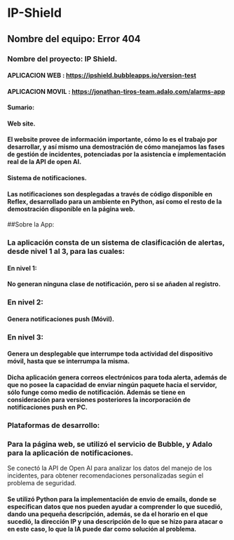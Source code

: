 # IP-Shield

## Nombre del equipo: Error 404
### Nombre del proyecto: IP Shield.

####  APLICACION WEB : https://ipshield.bubbleapps.io/version-test 
#### APLICACION MOVIL : https://jonathan-tiros-team.adalo.com/alarms-app


####  Sumario:
####  Web site.
####  El website provee de información importante, cómo lo es el trabajo por desarrollar, y así mismo una demostración de cómo manejamos las fases de gestión de incidentes, potenciadas por la asistencia e implementación real de la API de open AI.

####  Sistema de notificaciones.
####  Las notificaciones son desplegadas a través de código disponible en Reflex, desarrollado para un ambiente en Python, así como el resto de la demostración disponible en la página web.

##Sobre la App:
### La aplicación consta de un sistema de clasificación de alertas, desde nivel 1 al 3, para las cuales:
#### En nivel 1:
#### No generan ninguna clase de notificación, pero si se añaden al registro.
### En nivel 2:
#### Genera notificaciones push (Móvil).
### En nivel 3:
#### Genera un desplegable que interrumpe toda actividad del dispositivo móvil, hasta que se interrumpa la misma.

#### Dicha aplicación genera correos electrónicos para toda alerta, además de que no posee la capacidad de enviar ningún paquete hacia el servidor, sólo funge como medio de notificación. Además se tiene en consideración para versiones posteriores la incorporación de notificaciones push en PC.

### Plataformas de desarrollo: 
### Para la página web, se utilizó el servicio de Bubble, y Adalo para la aplicación de notificaciones.
Se conectó la API de Open AI para analizar los datos del manejo de los incidentes, para obtener recomendaciones personalizadas según el problema de seguridad.
#### Se utilizó Python para la implementación de envio de emails, donde se especifican datos que nos pueden ayudar a comprender lo que sucedió, dando una pequeña descripción, además, se da el horario en el que sucedió, la dirección IP y una descripción de lo que se hizo para atacar o en este caso, lo que la IA puede dar como solución al problema. 

